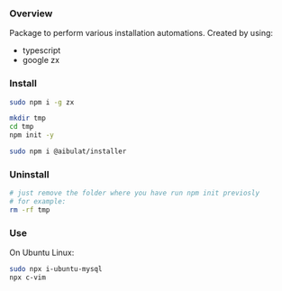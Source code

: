 ### Overview

Package to perform various installation automations.
Created by using:

- typescript
- google zx

### Install

```bash
sudo npm i -g zx

mkdir tmp
cd tmp
npm init -y

sudo npm i @aibulat/installer
```

### Uninstall

```bash
# just remove the folder where you have run npm init previosly
# for example:
rm -rf tmp
```

### Use

On Ubuntu Linux:

```bash
sudo npx i-ubuntu-mysql
npx c-vim
```
